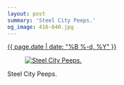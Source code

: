 ```yaml
---
layout: post
summary: 'Steel City Peeps.'
og_image: 416-640.jpg
---
```


<p>
 <time>
  <a href="/416">
   {{ page.date | date: "%B %-d, %Y" }}
  </a>
 </time>
 <a href="/416">
  <figure data-taken="6/30/2015">
   <img alt="Steel City Peeps." sizes="(min-width: 700px) 50vw, calc(100vw - 2rem)" src="{{ site.assets_url }}/416-320.jpg" srcset="{{ site.assets_url }}/416-640.jpg 640w, {{ site.assets_url }}/416-480.jpg 480w, {{ site.assets_url }}/416-320.jpg 320w, {{ site.assets_url }}/416-160.jpg 160w"/>
  </figure>
 </a>
 <span>
  Steel City Peeps.
 </span>
</p>
